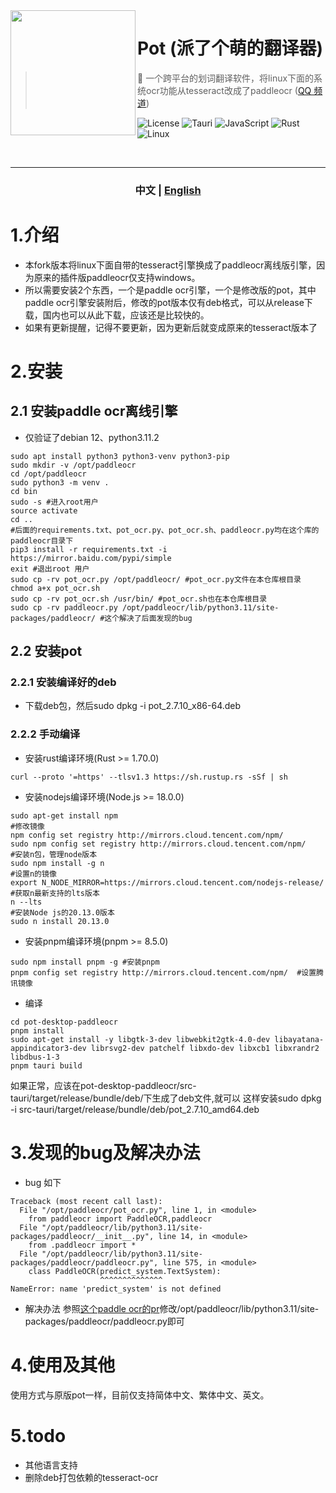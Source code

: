 <img width="200px" src="public/icon.svg" align="left"/>

# Pot (派了个萌的翻译器)

> 🌈 一个跨平台的划词翻译软件，将linux下面的系统ocr功能从tesseract改成了paddleocr ([QQ 频道](https://pd.qq.com/s/akns94e1r))

![License](https://img.shields.io/github/license/pot-app/pot-desktop.svg)
![Tauri](https://img.shields.io/badge/Tauri-1.5.0-blue?logo=tauri)
![JavaScript](https://img.shields.io/badge/-JavaScript-yellow?logo=javascript&logoColor=white)
![Rust](https://img.shields.io/badge/-Rust-orange?logo=rust&logoColor=white)
![Linux](https://img.shields.io/badge/-Linux-yellow?logo=linux&logoColor=white)

<br/>
<hr/>
<div align="center">

<h3>中文 | <a href='./README_EN.md'>English</a></h3>
</div>

# 1.介绍
- 本fork版本将linux下面自带的tesseract引擎换成了paddleocr离线版引擎，因为原来的插件版paddleocr仅支持windows。
- 所以需要安装2个东西，一个是paddle ocr引擎，一个是修改版的pot，其中paddle ocr引擎安装附后，修改的pot版本仅有deb格式，可以从release下载，国内也可以从此下载，应该还是比较快的。
- 如果有更新提醒，记得不要更新，因为更新后就变成原来的tesseract版本了

# 2.安装
## 2.1 安装paddle ocr离线引擎
- 仅验证了debian 12、python3.11.2
```
sudo apt install python3 python3-venv python3-pip
sudo mkdir -v /opt/paddleocr
cd /opt/paddleocr
sudo python3 -m venv .
cd bin
sudo -s #进入root用户
source activate
cd ..
#后面的requirements.txt、pot_ocr.py、pot_ocr.sh、paddleocr.py均在这个库的paddleocr目录下
pip3 install -r requirements.txt -i https://mirror.baidu.com/pypi/simple
exit #退出root 用户
sudo cp -rv pot_ocr.py /opt/paddleocr/ #pot_ocr.py文件在本仓库根目录
chmod a+x pot_ocr.sh
sudo cp -rv pot_ocr.sh /usr/bin/ #pot_ocr.sh也在本仓库根目录
sudo cp -rv paddleocr.py /opt/paddleocr/lib/python3.11/site-packages/paddleocr/ #这个解决了后面发现的bug
```
## 2.2 安装pot
### 2.2.1 安装编译好的deb
- 下载deb包，然后sudo dpkg -i pot_2.7.10_x86-64.deb
### 2.2.2 手动编译
- 安装rust编译环境(Rust >= 1.70.0)
```
curl --proto '=https' --tlsv1.3 https://sh.rustup.rs -sSf | sh
```

- 安装nodejs编译环境(Node.js >= 18.0.0)

```
sudo apt-get install npm
#修改镜像
npm config set registry http://mirrors.cloud.tencent.com/npm/
sudo npm config set registry http://mirrors.cloud.tencent.com/npm/
#安装n包，管理node版本
sudo npm install -g n
#设置n的镜像
export N_NODE_MIRROR=https://mirrors.cloud.tencent.com/nodejs-release/
#获取n最新支持的lts版本
n --lts
#安装Node js的20.13.0版本
sudo n install 20.13.0
```

- 安装pnpm编译环境(pnpm >= 8.5.0)
```
sudo npm install pnpm -g #安装pnpm
pnpm config set registry http://mirrors.cloud.tencent.com/npm/  #设置腾讯镜像

```

- 编译
```
cd pot-desktop-paddleocr
pnpm install
sudo apt-get install -y libgtk-3-dev libwebkit2gtk-4.0-dev libayatana-appindicator3-dev librsvg2-dev patchelf libxdo-dev libxcb1 libxrandr2 libdbus-1-3
pnpm tauri build
``` 
如果正常，应该在pot-desktop-paddleocr/src-tauri/target/release/bundle/deb/下生成了deb文件,就可以
这样安装sudo dpkg -i src-tauri/target/release/bundle/deb/pot_2.7.10_amd64.deb

# 3.发现的bug及解决办法
- bug 如下
```
Traceback (most recent call last):
  File "/opt/paddleocr/pot_ocr.py", line 1, in <module>
    from paddleocr import PaddleOCR,paddleocr
  File "/opt/paddleocr/lib/python3.11/site-packages/paddleocr/__init__.py", line 14, in <module>
    from .paddleocr import *
  File "/opt/paddleocr/lib/python3.11/site-packages/paddleocr/paddleocr.py", line 575, in <module>
    class PaddleOCR(predict_system.TextSystem):
                    ^^^^^^^^^^^^^^
NameError: name 'predict_system' is not defined
```
- 解决办法
参照[这个paddle ocr的pr](https://github.com/PaddlePaddle/PaddleOCR/pull/11847/commits/7585b2e78ab25517dfd9ada6b31bb60fdecfac80)修改/opt/paddleocr/lib/python3.11/site-packages/paddleocr/paddleocr.py即可
# 4.使用及其他
使用方式与原版pot一样，目前仅支持简体中文、繁体中文、英文。


# 5.todo
- 其他语言支持
- 删除deb打包依赖的tesseract-ocr

